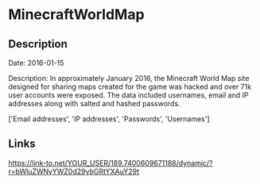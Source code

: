 # MinecraftWorldMap

## Description

Date: 2016-01-15

Description:
In approximately January 2016, the Minecraft World Map site designed for sharing maps created for the game was hacked and over 71k user accounts were exposed. The data included usernames, email and IP addresses along with salted and hashed passwords.


['Email addresses', 'IP addresses', 'Passwords', 'Usernames']

## Links

https://link-to.net/YOUR_USER/189.7400609671188/dynamic/?r=bWluZWNyYWZ0d29ybGRtYXAuY29t